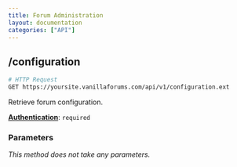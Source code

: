 ```yaml
---
title: Forum Administration
layout: documentation
categories: ["API"]
---
```


## /configuration

```sh
# HTTP Request
GET https://yoursite.vanillaforums.com/api/v1/configuration.ext
```

Retrieve forum configuration.

[__Authentication__](../#toc_5): `required`

### Parameters

_This method does not take any parameters._
